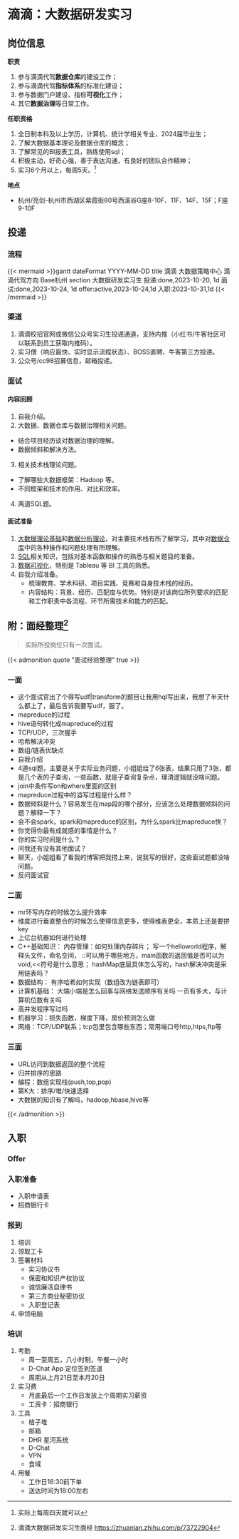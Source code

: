 # 滴滴：大数据研发实习


<!--more-->


## 岗位信息

**职责**
1. 参与滴滴代驾**数据仓库**的建设工作；
2. 参与滴滴代驾**指标体系**的标准化建设；
3. 参与数据门户建设、指标**可视化**工作；
4. 其它**数据治理**等日常工作。

**任职资格**
1. 全日制本科及以上学历，计算机、统计学相关专业，2024届毕业生；
2. 了解大数据基本理论及数据仓库的概念；
3. 了解常见的BI报表工具，熟练使用sql；
4. 积极主动，好奇心强，善于表达沟通，有良好的团队合作精神；
5. 实习6个月以上，每周5天。[^2]

**地点**
- 杭州/亮剑-杭州市西湖区紫霞街80号西溪谷G座8-10F、11F、14F、15F；F座9-10F

## 投递

### 流程

{{< mermaid >}}gantt
    dateFormat  YYYY-MM-DD
    title 滴滴 大数据策略中心 滴滴代驾方向 Base杭州
    section 大数据研发实习生
    投递:done,2023-10-20, 1d
    面试:done,2023-10-24, 1d
    offer:active,2023-10-24,1d
    入职:2023-10-31,1d
{{< /mermaid >}}

### 渠道

1. 滴滴校招官网或微信公众号实习生投递通道，支持内推（小红书/牛客社区可以联系到员工获取内推码）。
2. 实习僧（响应最快、实时显示流程状态）、BOSS直聘、牛客第三方投递。
3. 公众号/cc98招募信息，邮箱投递。

### 面试

#### 内容回顾

1. 自我介绍。
2. 大数据、数据仓库与数据治理相关问题。
- 结合项目经历谈对数据治理的理解。
- 数据倾斜和解决方法。
3. 相关技术栈理论问题。
- 了解哪些大数据框架：Hadoop 等。
- 不同框架和技术的作用、对比和效率。
4. 两道SQL题。

#### 面试准备

1. [大数据理论基础](https://ralvine.github.io/blog/big-data/)和[数据分析理论](https://ralvine.github.io/blog/data-proceed/)，对主要技术栈有所了解学习，其中对[数据仓库](https://ralvine.github.io/blog/data-warehouse/#数据倾斜)中的各种操作和问题处理有所理解。
2. [SQL](https://ralvine.github.io/blog/data-warehouse/#sql23)相关知识，包括对基本函数和操作的熟悉与相关题目的准备。
3. [数据可视化](https://ralvine.github.io/blog/data-view/)，特别是 Tableau 等 BI 工具的熟悉。
4. 自我介绍准备。
    - 梳理教育、学术科研、项目实践、竞赛和自身技术栈的经历。
    - 内容结构：背景、经历、匹配度与优势。特别是对该岗位所列要求的匹配和工作职责中各流程、环节所需技术和能力的匹配。

## 附：面经整理[^1]

> 实际所投岗位只有一次面试。

{{< admonition quote "面试经验整理" true >}}

### 一面
- 这个面试官出了个得写udf|transform的题目让我用hql写出来，我想了半天什么都上了，最后告诉我要写udf，服了。
- mapreduce的过程
- hive语句转化成mapreduce的过程
- TCP/UDP，三次握手
- 哈希解决冲突
- 数组/链表优缺点
- 自我介绍
- 4道sql题，主要是关于实际业务问题，小姐姐给了6张表，结果只用了3张，都是几个表的子查询，一些函数，就是子查询复杂点，理清逻辑就没啥问题。
- join中条件写on和where里面的区别
- mapreduce过程中的溢写过程是什么样？
- 数据倾斜是什么？容易发生在map段的哪个部分，应该怎么处理数据倾斜的问题？解释一下？
- 会不会spark，spark和mapreduce的区别，为什么spark比mapreduce快？
- 你觉得你最有成就感的事情是什么？
- 你的实习时间是什么？
- 问我还有没有其他面试？
- 聊天，小姐姐看了看我的博客把我捞上来，说我写的很好，这些面试题都没啥问题。
- 反问面试官

### 二面

- mr环写内存的时候怎么提升效率
- 维度进行垂直整合的时候怎么使得信息更多，使得维表更全，本质上还是要拼key  
- 上亿台机器如何进行处理
- C++基础知识：
    内存管理：如何处理内存碎片；
    写一个helloworld程序，解释头文件，命名空间，
    ::可以用于哪些地方，main函数的返回值是否可以为void,<<符号是什么意思；
    hashMap底层具体怎么写的，hash解决冲突是采用链表吗？
- 数据结构：
    有序哈希如何实现（数组改为链表即可）
- 计算机基础：
    大端小端是怎么回事与网络发送顺序有关吗
    一页有多大，与计算机位数有关吗
- 高并发程序写过吗
- 机器学习：损失函数，梯度下降，房价预测怎么做
- 网络：TCP/UDP联系；tcp包里包含哪些东西；常用端口号http,htps,ftp等

### 三面
- URL访问到数据返回的整个流程
- 归并排序的思路
- 编程：数组实现栈(push,top,pop)
- 第K大：排序/堆/快速选择
- 大数据的知识有了解吗，hadoop,hbase,hive等

{{< /admonition >}}

## 入职

### Offer

### 入职准备

- 入职申请表
- 招商银行卡

### 报到

1. 培训
2. 领取工卡
3. 签署材料
    - 实习协议书
    - 保密和知识产权协议
    - 诚信廉洁自律书
    - 第三方商业秘密协议
    - 入职登记表
4. 申领电脑

### 培训

1. 考勤
    - 周一至周五，八小时制，午餐一小时
    - D-Chat App 定位签到签退
    - 周期从上月21日至本月20日
2. 实习费
    - 月底最后一个工作日发放上个周期实习薪资
    - 工资卡：招商银行
3. 工具
    - 桔子堆
    - 邮箱
    - DHR 星河系统
    - D-Chat
    - VPN
    - 食域
4. 用餐
    - 工作日16:30前下单
    - 送达时间为18:00左右


[^1]: 滴滴大数据研发实习生面经 https://zhuanlan.zhihu.com/p/73722904
[^2]: 实际上每周四天就可以
